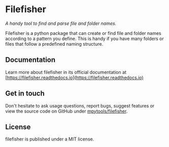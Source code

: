 # Filefisher

_A handy tool to find and parse file and folder names._

Filefisher is a python package that can create or find file and folder names according
to a pattern you define. This is handy if you have many folders or files that follow a
predefined naming structure.

## Documentation

Learn more about filefisher in its official documentation at [https://filefisher.readthedocs.io](https://filefisher.readthedocs.io)

## Get in touch

Don't hesitate to ask usage questions, report bugs, suggest features or view the source
code on GitHub under [mpytools/filefisher](https://github.com/mpytools/filefisher).

## License

filefisher is published under a MIT license.
